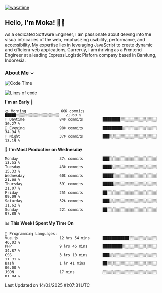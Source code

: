 [![wakatime](https://wakatime.com/badge/user/af9abd23-dba3-4dbe-973c-b045a9417a55.svg?style=social)](https://wakatime.com/@af9abd23-dba3-4dbe-973c-b045a9417a55)
## Hello, I'm Moka! 👋🏼


As a dedicated Software Engineer, I am passionate about delving into the visual intricacies of the web, emphasizing usability, performance, and accessibility. My expertise lies in leveraging JavaScript to create dynamic and efficient web applications. Currently, I am thriving as a Frontend Engineer at a leading Express Logistic Plaform company based in Bandung, Indonesia.

### About Me ↓

<!--START_SECTION:waka-->
![Code Time](http://img.shields.io/badge/Code%20Time-11%2C655%20hrs%2053%20mins-blue)

![Lines of code](https://img.shields.io/badge/From%20Hello%20World%20I%27ve%20Written-4.2%20million%20lines%20of%20code-blue)

**I'm an Early 🐤** 

```text
🌞 Morning                606 commits         █████░░░░░░░░░░░░░░░░░░░░   21.60 % 
🌆 Daytime                849 commits         ████████░░░░░░░░░░░░░░░░░   30.27 % 
🌃 Evening                980 commits         █████████░░░░░░░░░░░░░░░░   34.94 % 
🌙 Night                  370 commits         ███░░░░░░░░░░░░░░░░░░░░░░   13.19 % 
```
📅 **I'm Most Productive on Wednesday** 

```text
Monday                   374 commits         ███░░░░░░░░░░░░░░░░░░░░░░   13.33 % 
Tuesday                  430 commits         ████░░░░░░░░░░░░░░░░░░░░░   15.33 % 
Wednesday                608 commits         █████░░░░░░░░░░░░░░░░░░░░   21.68 % 
Thursday                 591 commits         █████░░░░░░░░░░░░░░░░░░░░   21.07 % 
Friday                   255 commits         ██░░░░░░░░░░░░░░░░░░░░░░░   09.09 % 
Saturday                 326 commits         ███░░░░░░░░░░░░░░░░░░░░░░   11.62 % 
Sunday                   221 commits         ██░░░░░░░░░░░░░░░░░░░░░░░   07.88 % 
```


📊 **This Week I Spent My Time On** 

```text
💬 Programming Languages: 
Vue.js                   12 hrs 54 mins      ████████████░░░░░░░░░░░░░   46.03 % 
PHP                      9 hrs 46 mins       █████████░░░░░░░░░░░░░░░░   34.87 % 
CSS                      3 hrs 10 mins       ███░░░░░░░░░░░░░░░░░░░░░░   11.31 % 
Bash                     1 hr 41 mins        ██░░░░░░░░░░░░░░░░░░░░░░░   06.00 % 
JSON                     17 mins             ░░░░░░░░░░░░░░░░░░░░░░░░░   01.04 % 
```


 Last Updated on 14/02/2025 01:07:31 UTC
<!--END_SECTION:waka-->
